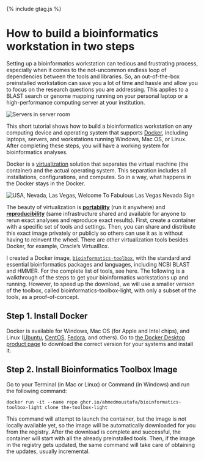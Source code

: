 {% include gtag.js %}

# How to build a bioinformatics workstation in two steps

Setting up a bioinformatics workstation can tedious and frustrating process, especially when it comes to the not-uncommon endless loop of dependencies between the tools and libraries. So, an out-of-the-box preinstalled workstation can save you a lot of time and hassle and allow you to focus on the research questions you are addressing. This applies to a BLAST search or genome mapping running on your personal laptop or a high-performance computing server at your institution.

![Servers in server room](https://media.gettyimages.com/photos/server-room-picture-id182710787?s=1024x1024)

This short tutorial shows how to build a bioinformatics workstation on any computing device and operating system that supports [Docker](https://www.docker.com/), including laptops, servers, and workstations running Windows, Mac OS, or Linux. After completing these steps, you will have a working system for bioinformatics analyses.

Docker is a [virtualization](https://en.wikipedia.org/wiki/Virtualization) solution that separates the virtual machine (the container) and the actual operating system. This separation includes all installations, configurations, and computes. So in a way, what happens in the Docker stays in the Docker.

![USA, Nevada, Las Vegas, Welcome To Fabulous Las Vegas Nevada Sign](https://media.gettyimages.com/photos/nevada-las-vegas-welcome-to-fabulous-las-vegas-nevada-sign-picture-id1085183326?s=1024x1024)

The beauty of virtualization is [**portability**](https://en.wikipedia.org/wiki/Porting) (run it anywhere) and [**reproducibility**](https://en.wikipedia.org/wiki/Reproducibility) (same infrastructure shared and available for anyone to rerun exact analyses and reproduce exact results). First, create a container with a specific set of tools and settings. Then, you can share and distribute this exact image privately or publicly so others can use it as is without having to reinvent the wheel. There are other virtualization tools besides Docker, for example, Oracle’s VirtualBox.

I created a Docker image, [`bioinformatics-toolbox`](https://ahmedmoustafa.github.io/bioinformatics-toolbox/), with the standard and essential bioinformatics packages and languages, including NCBI BLAST and HMMER. For the complete list of tools, see here. The following is a walkthrough of the steps to get your bioinformatics workstations up and running. However, to speed up the download, we will use a smaller version of the toolbox, called bioinformatics-toolbox-light, with only a subset of the tools, as a proof-of-concept.

## Step 1. Install Docker
Docker is available for Windows, Mac OS (for Apple and Intel chips), and Linux ([Ubuntu](https://ubuntu.com/), [CentOS](https://www.centos.org/), [Fedora](https://getfedora.org/), and others). Go to [the Docker Desktop product page](https://www.docker.com/products/docker-desktop) to download the correct version for your systems and install it.

## Step 2. Install Bioinformatics Toolbox Image
Go to your Terminal (in Mac or Linux) or Command (in Windows) and run the following command:

`docker run -it --name repo ghcr.io/ahmedmoustafa/bioinformatics-toolbox-light clone the-toolbox-light`

This command will attempt to launch the container, but the image is not locally available yet, so the image will be automatically downloaded for you from the registry. After the download is complete and successful, the container will start with all the already preinstalled tools. Then, if the image in the registry gets updated, the same command will take care of obtaining the updates, usually incremental.
